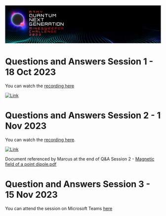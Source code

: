 <p align="center">
  <img src="https://github.com/ricohub01/qng23-challenge/blob/main/assets/images/Header.jpg?raw=true" alt="header"/>
</p>

# Questions and Answers Session 1 - 18 Oct 2023

You can watch the [recording here](https://vimeo.com/875780730/0cee27f56d?share=copy)

[![Link](https://videoapi-muybridge.vimeocdn.com/animated-thumbnails/image/88e5359f-0aa3-4a95-9e9b-66d07673250d.gif?ClientID=vimeo-core-prod&Date=1697684710&Signature=4280138a1de9947efbfc9cdeab03263848212cc9)](https://vimeo.com/875780730/0cee27f56d?share=copy)

# Questions and Answers Session 2 - 1 Nov 2023

You can watch the [recording here](https://vimeo.com/880128963/396c074efe?share=copy).

[![Link](https://videoapi-muybridge.vimeocdn.com/animated-thumbnails/image/5633a12c-226a-45a2-9a61-84ef74a34339.gif?ClientID=vimeo-core-prod&Date=1698841244&Signature=337888769f1189f5786364df04fbc2eb73e681c4)](https://vimeo.com/880128963/396c074efe?share=copy)

Document referenced by Marcus at the end of Q&A Session 2 - [Magnetic field of a point dipole.pdf](/assets/docs/Magnetic%20field%20of%20a%20point%20dipole.pdf)

# Question and Answers Session 3 - 15 Nov 2023

You can attend the session on Microsoft Teams [here](https://teams.microsoft.com/l/meetup-join/19%3ameeting_OGRiYzJlY2EtNjMxYi00MDhmLTkzMTYtZWUwMDU5MmMxZTg2%40thread.v2/0?context=%7b%22Tid%22%3a%22fc624e19-3eb5-4bbb-87ae-297b8e4ba48d%22%2c%22Oid%22%3a%22b289bda4-4d17-4592-9e22-17a7e487686b%22%7d)